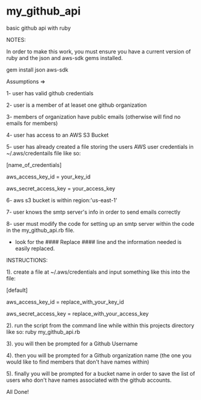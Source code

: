 # my_github_api
basic github api with ruby

NOTES:

In order to make this work, you must ensure you have a current version of ruby and the json and aws-sdk gems installed.

gem install json aws-sdk

Assumptions =>

1- user has valid github credentials

2- user is a member of at leaset one github organization

3- members of organization have public emails (otherwise will find no emails for members)

4- user has access to an AWS S3 Bucket

5- user has already created a file storing the users AWS user credentials in ~/.aws/credentails file like so:

  [name_of_credentials]

  aws_access_key_id = your_key_id

  aws_secret_access_key = your_access_key


6- aws s3 bucket is within region:'us-east-1'

7- user knows the smtp server's info in order to send emails correctly

8- user must modify the code for setting up an smtp server within the code in the my_github_api.rb file.

  - look for the #### Replace #### line and the information needed is easily replaced.


INSTRUCTIONS:

1). create a file at ~/.aws/credentials and input something like this into the file:

  [default]

  aws_access_key_id = replace_with_your_key_id

  aws_secret_access_key = replace_with_your_access_key


2). run the script from the command line while within this projects directory like so:
  ruby my_github_api.rb
  
3). you will then be prompted for a Github Username

4). then you will be prompted for a Github organization name (the one you would like to find members that don't have names within)

5). finally you will be prompted for a bucket name in order to save the list of users who don't have names associated with the github accounts.

All Done!

